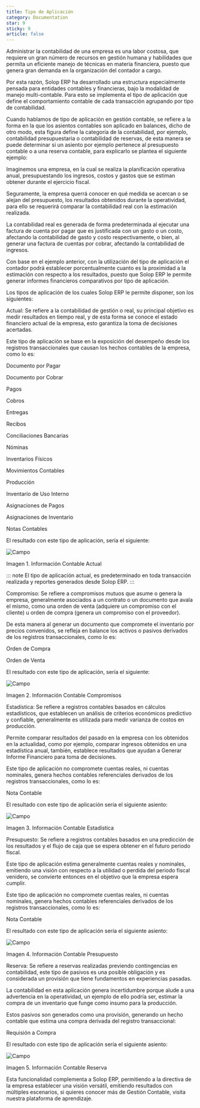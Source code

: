 ```yaml
---
title: Tipo de Aplicación
category: Documentation
star: 9
sticky: 9
article: false
---
```


Administrar la contabilidad de una empresa es una labor costosa, que requiere un gran número de recursos en gestión humana y habilidades que permita un eficiente manejo de técnicas en materia financiera, puesto que genera gran demanda en la organización del contador a cargo.

Por esta razón, Solop ERP ha desarrollado una estructura especialmente pensada para entidades contables y financieras, bajo la modalidad de manejo multi-contable. Para esto se implementa el tipo de aplicación que define el comportamiento contable de cada transacción agrupando por tipo de contabilidad.

Cuando hablamos de tipo de aplicación en gestión contable, se refiere a la forma en la que los asientos contables son aplicado en balances, dicho de otro modo, esta figura define la categoría de la contabilidad, por ejemplo, contabilidad presupuestaria o contabilidad de reservas, de esta manera se puede determinar si un asiento por ejemplo pertenece al presupuesto contable o a una reserva contable, para explicarlo se plantea el siguiente ejemplo:

Imaginemos una empresa, en la cual se realiza la planificación operativa anual, presupuestando los ingresos, costos y gastos que se estiman obtener durante el ejercicio fiscal.

Seguramente, la empresa querrá conocer en qué medida se acercan o se alejan del presupuesto, los resultados obtenidos durante la operatividad, para ello se requerirá comparar la contabilidad real con la estimación realizada.

La contabilidad real es generada de forma predeterminada al ejecutar una factura de cuenta por pagar que es justificada con un gasto o un costo, afectando la contabilidad de gasto y costo respectivamente, o bien, al generar una factura de cuentas por cobrar, afectando la contabilidad de ingresos.

Con base en el ejemplo anterior, con la utilización del tipo de aplicación el contador podrá establecer porcentualmente cuanto es la proximidad a la estimación con respecto a los resultados, puesto que Solop ERP le permite generar informes financieros comparativos por tipo de aplicación.

Los tipos de aplicación de los cuales Solop ERP le permite disponer, son los siguientes:

Actual: Se refiere a la contabilidad de gestión o real, su principal objetivo es medir resultados en tiempo real, y de esta forma se conoce el estado financiero actual de la empresa, esto garantiza la toma de decisiones acertadas.

Este tipo de aplicación se base en la exposición del desempeño desde los registros transaccionales que causan los hechos contables de la empresa, como lo es:

Documento por Pagar

Documento por Cobrar

Pagos

Cobros

Entregas

Recibos

Conciliaciones Bancarias

Nóminas

Inventarios Físicos

Movimientos Contables

Producción

Inventario de Uso Interno

Asignaciones de Pagos

Asignaciones de Inventario

Notas Contables

El resultado con este tipo de aplicación, sería el siguiente:

![Campo](/assets/img/docs/accounting-management/acm-accounting-image641.png)

Imagen 1. Información Contable Actual

::: note
El tipo de aplicación actual, es predeterminado en toda transacción realizada y reportes generados desde Solop ERP.
:::

Compromiso: Se refiere a compromisos mutuos que asume o genera la empresa, generalmente asociados a un contrato o un documento que avala el mismo, como una orden de venta (adquiere un compromiso con el cliente) u orden de compra (genera un compromiso con el proveedor).

De esta manera al generar un documento que compromete el inventario por precios convenidos, se refleja en balance los activos o pasivos derivados de los registros transaccionales, como lo es:

Orden de Compra

Orden de Venta

El resultado con este tipo de aplicación, sería el siguiente:

![Campo](/assets/img/docs/accounting-management/acm-accounting-image642.png)

Imagen 2. Información Contable Compromisos

Estadística: Se refiere a registros contables basados en cálculos estadísticos, que establecen un análisis de criterios económicos predictivo y confiable, generalmente es utilizada para medir varianza de costos en producción.

Permite comparar resultados del pasado en la empresa con los obtenidos en la actualidad, como por ejemplo, comparar ingresos obtenidos en una estadística anual, también, establece resultados que ayudan a Generar Informe Financiero para toma de decisiones.

Este tipo de aplicación no compromete cuentas reales, ni cuentas nominales, genera hechos contables referenciales derivados de los registros transaccionales, como lo es:

Nota Contable

El resultado con este tipo de aplicación sería el siguiente asiento:

![Campo](/assets/img/docs/accounting-management/acm-accounting-image643.png)

Imagen 3. Información Contable Estadística

Presupuesto: Se refiere a registros contables basados en una predicción de los resultados y el flujo de caja que se espera obtener en el futuro periodo fiscal.

Este tipo de aplicación estima generalmente cuentas reales y nominales, emitiendo una visión con respecto a la utilidad o perdida del periodo fiscal venidero, se convierte entonces en el objetivo que la empresa espera cumplir.

Este tipo de aplicación no compromete cuentas reales, ni cuentas nominales, genera hechos contables referenciales derivados de los registros transaccionales, como lo es:

Nota Contable

El resultado con este tipo de aplicación sería el siguiente asiento:

![Campo](/assets/img/docs/accounting-management/acm-accounting-image644.png)

Imagen 4. Información Contable Presupuesto

Reserva: Se refiere a reservas realizadas previendo contingencias en contabilidad, este tipo de pasivos es una posible obligación y es considerada un provisión que tiene fundamentos en experiencias pasadas.

La contabilidad en esta aplicación genera incertidumbre porque alude a una advertencia en la operatividad, un ejemplo de ello podría ser, estimar la compra de un inventario que funge como insumo para la producción.

Estos pasivos son generados como una provisión, generando un hecho contable que estima una compra derivada del registro transaccional:

Requisión a Compra

El resultado con este tipo de aplicación sería el siguiente asiento:

![Campo](/assets/img/docs/accounting-management/acm-accounting-image645.png)

Imagen 5. Información Contable Reserva

Esta funcionalidad complementa a Solop ERP, permitiendo a la directiva de la empresa establecer una visión versátil, emitiendo resultados con múltiples escenarios, si quieres conocer más de Gestión Contable, visita nuestra plataforma de aprendizaje.
